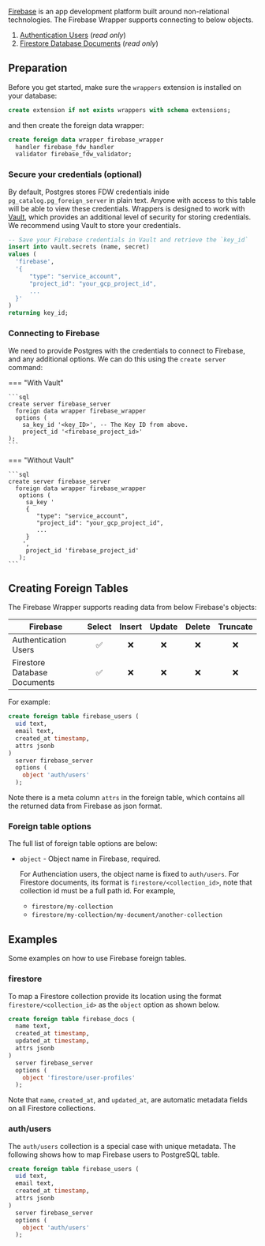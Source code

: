 [Firebase](https://firebase.google.com/) is an app development platform built around non-relational technologies. The Firebase Wrapper supports connecting to below objects.

1. [Authentication Users](https://firebase.google.com/docs/auth/users) (*read only*)
2. [Firestore Database Documents](https://firebase.google.com/docs/firestore) (*read only*)

## Preparation

Before you get started, make sure the `wrappers` extension is installed on your database:

```sql
create extension if not exists wrappers with schema extensions;
```

and then create the foreign data wrapper:

```sql
create foreign data wrapper firebase_wrapper
  handler firebase_fdw_handler
  validator firebase_fdw_validator;
```

### Secure your credentials (optional)

By default, Postgres stores FDW credentials inide `pg_catalog.pg_foreign_server` in plain text. Anyone with access to this table will be able to view these credentials. Wrappers is designed to work with [Vault](https://supabase.com/docs/guides/database/vault), which provides an additional level of security for storing credentials. We recommend using Vault to store your credentials.

```sql
-- Save your Firebase credentials in Vault and retrieve the `key_id`
insert into vault.secrets (name, secret)
values (
  'firebase',
  '{
      "type": "service_account",
      "project_id": "your_gcp_project_id",
      ...
  }'
)
returning key_id;
```

### Connecting to Firebase

We need to provide Postgres with the credentials to connect to Firebase, and any additional options. We can do this using the `create server` command:

=== "With Vault"

    ```sql
    create server firebase_server
      foreign data wrapper firebase_wrapper
      options (
        sa_key_id '<key_ID>', -- The Key ID from above.
        project_id '<firebase_project_id>'
    );
    ```

=== "Without Vault"

    ```sql
    create server firebase_server
      foreign data wrapper firebase_wrapper
       options (
         sa_key '
         {
            "type": "service_account",
            "project_id": "your_gcp_project_id",
            ...
         }
        ',
         project_id 'firebase_project_id'
       );
    ```

## Creating Foreign Tables

The Firebase Wrapper supports reading data from below Firebase's objects:

| Firebase                     | Select            | Insert     | Update     | Delete   | Truncate          |
| -----------                  | :----:            | :----:     | :----:     | :----:   | :----:            |
| Authentication Users         | :white_check_mark:| :x:        | :x:        | :x:      | :x:               |
| Firestore Database Documents | :white_check_mark:| :x:        | :x:        | :x:      | :x:               |

For example:

```sql
create foreign table firebase_users (
  uid text,
  email text,
  created_at timestamp,
  attrs jsonb
)
  server firebase_server
  options (
    object 'auth/users'
  );
```

Note there is a meta column `attrs` in the foreign table, which contains all the returned data from Firebase as json format. 

### Foreign table options

The full list of foreign table options are below:

- `object` - Object name in Firebase, required.

  For Authenciation users, the object name is fixed to `auth/users`. For Firestore documents, its format is `firestore/<collection_id>`, note that collection id must be a full path id. For example,

  - `firestore/my-collection`
  - `firestore/my-collection/my-document/another-collection`

## Examples

Some examples on how to use Firebase foreign tables.

### firestore

To map a Firestore collection provide its location using the format `firestore/<collection_id>` as the `object` option as shown below.

```sql
create foreign table firebase_docs (
  name text,
  created_at timestamp,
  updated_at timestamp,
  attrs jsonb
)
  server firebase_server
  options (
    object 'firestore/user-profiles'
  );
```

Note that `name`, `created_at`, and `updated_at`, are automatic metadata fields on all Firestore collections.


### auth/users 

The `auth/users` collection is a special case with unique metadata. The following shows how to map Firebase users to PostgreSQL table.

```sql
create foreign table firebase_users (
  uid text,
  email text,
  created_at timestamp,
  attrs jsonb
)
  server firebase_server
  options (
    object 'auth/users'
  );
```
